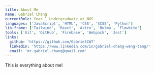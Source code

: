 ```yaml
---
title: About Me
name: Gabriel Chang
currentRole: Year 1 Undergraduate at NUS
languages: ['JavaScript', 'HTML', 'CSS', 'SCSS', 'Python']
lib-frame: ['Tailwind', 'React', 'Astro', 'Bulma', 'Flowbite']
tools: ['Git', 'GitHub', 'Firebase', 'Webpack', 'Jest']
links:
  github: 'https://github.com/GabrielCWT'
  linkedin: 'https://www.linkedin.com/in/gabriel-chang-weng-tang/'
  email: 'mr.gabriel.chang@gmail.com'
---
```


This is everything about me!
